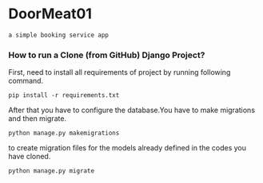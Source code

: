 # DoorMeat01
    a simple booking service app

### How to run a Clone (from GitHub) Django Project?

First, need to install all requirements of project by running following command.

`pip install -r requirements.txt`

After that you have to configure the database.You have to make migrations and then migrate.

`python manage.py makemigrations `

to create migration files for the models already defined in the codes you have cloned.

`python manage.py migrate`

